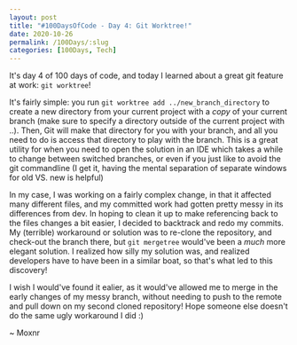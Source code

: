 ```yaml
---
layout: post
title: "#100DaysOfCode - Day 4: Git Worktree!"
date: 2020-10-26
permalink: /100Days/:slug
categories: [100Days, Tech]
---
```

It's day 4 of 100 days of code, and today I learned about a great git feature at work: `git worktree`!

It's fairly simple: you run `git worktree add ../new_branch_directory` to create a new directory from your current project with a *copy* of your current branch (make sure to specify a directory outside of the current project with ..). Then, Git will make that directory for you with your branch, and all you need to do is access that directory to play with the branch. This is a great utility for when you need to open the solution in an IDE which takes a while to change between switched branches, or even if you just like to avoid the git commandline (I get it, having the mental separation of separate windows for old VS. new is helpful)

In my case, I was working on a fairly complex change, in that it affected many different files, and my committed work had gotten pretty messy in its differences from dev. In hoping to clean it up to make referencing back to the files changes a bit easier, I decided to backtrack and redo my commits. My (terrible) workaround or solution was to re-clone the repository, and check-out the branch there, but `git mergetree` would've been a _much_ more elegant solution. I realized how silly my solution was, and realized developers have to have been in a similar boat, so that's what led to this discovery!

I wish I would've found it ealier, as it would've allowed me to merge in the early changes of my messy branch, without needing to push to the remote and pull down on my second cloned repository! Hope someone else doesn't do the same ugly workaround I did :)

~ Moxnr
